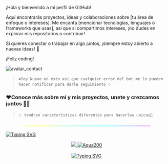¡Hola y bienvenido a mi perfil de GitHub!

Aquí encontrarás proyectos, ideas y colaboraciones sobre [tu área de enfoque o intereses]. Me encanta [mencionar tecnologías, lenguajes o frameworks que usas], así que si compartimos intereses, ¡no dudes en explorar mis repositorios o contribuir!

Si quieres conectar o trabajar en algo juntos, ¡siempre estoy abierto a nuevas ideas! 🚀

¡Feliz coding!

![avatar_contact](https://qu.ax/MmvzF.jpg)

> `❤️Soy Nuevo en esto asi que cualquier error del bot me lo pueden hacer notificar para darle seguimiento ✨`

###  ❤️Conoce más sobre mí y mis proyectos, unete y crezcamos juntos 🌹✨
> `✨ tendran características diferentes para hacerlas unicas🌙`

<p align="center"> 
<img src="https://github.com/GataNina-Li/GataNina-Li/blob/main/line.gif" width="400vw"> 
</p> 

<a href="https://git.io/typing-svg"><img src="https://readme-typing-svg.herokuapp.com?font=Barriecito&duration=3000&pause=500&color=DA51F7&center=true&vCenter=true&width=435&lines=%F0%9F%93%8B+ESTAD%C3%8DSTICAS+%F0%9F%93%8B" alt="Typing SVG" /></a>
</div>
<div align="center">
<a href="https://github.com/Aqua200/"><img src="https://github-readme-stats.vercel.app/api?username=Aqua200&include_all_commits=true&count_private=true&show_icons=true&line_height=20&title_color=7A7ADB&icon_color=2234AE&text_color=D3D3D3&bg_color=0,000000,130F40&locale=es" width="450"/>
  <img src="https://github-readme-stats.vercel.app/api/top-langs?username=Aqua200&show_icons=true&locale=es&layout=compact&line_height=20&title_color=7A7ADB&icon_color=2234AE&text_color=D3D3D3&bg_color=0,000000,130F40" width="290"  alt="Aqua200"/>
<br><br>
</a>
  <a href="https://git.io/typing-svg"><img src="https://readme-typing-svg.herokuapp.com?font=Barriecito&duration=3000&pause=500&color=ADF7CC&center=true&vCenter=true&width=435&height=30&lines=%F0%9F%92%BB+MIS+PROYECTOS+%F0%9F%92%BB" alt="Typing SVG" /></a>
<!--
**Aqua200/aqua200** is a ✨ _special_ ✨ repository because its `README.md` (this file) appears on your GitHub profile.

Here are some ideas to get you started:

- 🔭 I’m currently working on ...
- 🌱 I’m currently learning ...
- 👯 I’m looking to collaborate on ...
- 🤔 I’m looking for help with ...
- 💬 Ask me about ...
- 📫 How to reach me: ...
- 😄 Pronouns: ...
- ⚡ Fun fact: ...
-->
